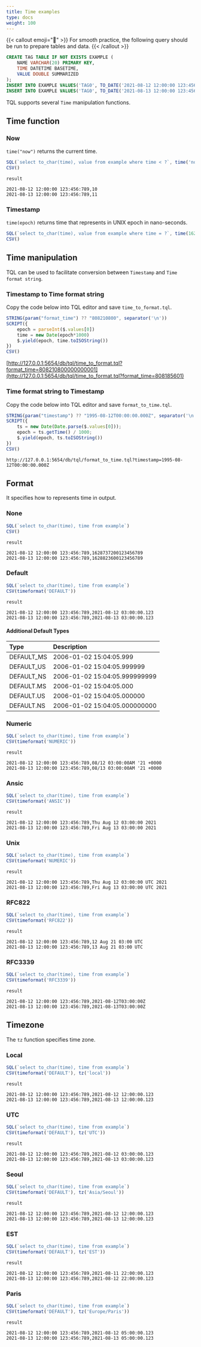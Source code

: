 ```yaml
---
title: Time examples
type: docs
weight: 100
---
```


{{< callout emoji="📌" >}}
For smooth practice, the following query should be run to prepare tables and data.
{{< /callout >}}

```sql
CREATE TAG TABLE IF NOT EXISTS EXAMPLE (
    NAME VARCHAR(20) PRIMARY KEY,
    TIME DATETIME BASETIME,
    VALUE DOUBLE SUMMARIZED
);
INSERT INTO EXAMPLE VALUES('TAG0', TO_DATE('2021-08-12 12:00:00 123:456:789'), 10);
INSERT INTO EXAMPLE VALUES('TAG0', TO_DATE('2021-08-13 12:00:00 123:456:789'), 11);
```


TQL supports several `Time` manipulation functions.

## Time function

### Now

`time("now")` returns the current time.

```js
SQL(`select to_char(time), value from example where time < ?`, time('now'))
CSV()
```

`result`

```
2021-08-12 12:00:00 123:456:789,10
2021-08-13 12:00:00 123:456:789,11
```

### Timestamp

`time(epoch)`  returns time that represents in UNIX epoch in nano-seconds.

```js
SQL(`select to_char(time), value from example where time = ?`, time(1628737200123456789))
CSV()
```


## Time manipulation

TQL can be used to facilitate conversion between `Timestamp` and `Time format string`.

### Timestamp to Time format string

Copy the code below into TQL editor and save `time_to_format.tql`.

```js
STRING(param("format_time") ?? "808210800", separator('\n'))
SCRIPT({
    epoch = parseInt($.values[0])
    time = new Date(epoch*1000)
    $.yield(epoch, time.toISOString())
})
CSV()
```

[http://127.0.0.1:5654/db/tql/time_to_format.tql?format_time=808210800000000001](http://127.0.0.1:5654/db/tql/time_to_format.tql?format_time=808185601)

### Time format string to Timestamp

Copy the code below into TQL editor and save `format_to_time.tql`.

```js
STRING(param("timestamp") ?? "1995-08-12T00:00:00.000Z", separator('\n'))
SCRIPT({
    ts = new Date(Date.parse($.values[0]));
    epoch = ts.getTime() / 1000;
    $.yield(epoch, ts.toISOString())
})
CSV()
```

`http://127.0.0.1:5654/db/tql/format_to_time.tql?timestamp=1995-08-12T00:00:00.000Z`


## Format

It specifies how to represents time in output.

### None

```js
SQL(`select to_char(time), time from example`)
CSV()
```

`result`

```
2021-08-12 12:00:00 123:456:789,1628737200123456789
2021-08-13 12:00:00 123:456:789,1628823600123456789
```

### Default

```js
SQL(`select to_char(time), time from example`)
CSV(timeformat('DEFAULT'))
```

`result`

```
2021-08-12 12:00:00 123:456:789,2021-08-12 03:00:00.123
2021-08-13 12:00:00 123:456:789,2021-08-13 03:00:00.123
```
#### Additional Default Types
| Type     |  Description  |
|:-----------------|:-------------|
|DEFAULT_MS | 2006-01-02 15:04:05.999|
|DEFAULT_US | 2006-01-02 15:04:05.999999|
|DEFAULT_NS | 2006-01-02 15:04:05.999999999|
|DEFAULT.MS | 2006-01-02 15:04:05.000|
|DEFAULT.US | 2006-01-02 15:04:05.000000|
|DEFAULT.NS | 2006-01-02 15:04:05.000000000|

### Numeric

```js
SQL(`select to_char(time), time from example`)
CSV(timeformat('NUMERIC'))
```

`result`

```
2021-08-12 12:00:00 123:456:789,08/12 03:00:00AM '21 +0000
2021-08-13 12:00:00 123:456:789,08/13 03:00:00AM '21 +0000
```

### Ansic

```js
SQL(`select to_char(time), time from example`)
CSV(timeformat('ANSIC'))
```

`result`

```
2021-08-12 12:00:00 123:456:789,Thu Aug 12 03:00:00 2021
2021-08-13 12:00:00 123:456:789,Fri Aug 13 03:00:00 2021
```

### Unix

```js
SQL(`select to_char(time), time from example`)
CSV(timeformat('NUMERIC'))
```

`result`

```
2021-08-12 12:00:00 123:456:789,Thu Aug 12 03:00:00 UTC 2021
2021-08-13 12:00:00 123:456:789,Fri Aug 13 03:00:00 UTC 2021
```

### RFC822

```js
SQL(`select to_char(time), time from example`)
CSV(timeformat('RFC822'))
```

`result`

```
2021-08-12 12:00:00 123:456:789,12 Aug 21 03:00 UTC
2021-08-13 12:00:00 123:456:789,13 Aug 21 03:00 UTC
```

### RFC3339

```js
SQL(`select to_char(time), time from example`)
CSV(timeformat('RFC3339'))
```

`result`

```
2021-08-12 12:00:00 123:456:789,2021-08-12T03:00:00Z
2021-08-13 12:00:00 123:456:789,2021-08-13T03:00:00Z
```

## Timezone

The `tz` function specifies time zone.

### Local

```js
SQL(`select to_char(time), time from example`)
CSV(timeformat('DEFAULT'), tz('local'))
```

`result`

```
2021-08-12 12:00:00 123:456:789,2021-08-12 12:00:00.123
2021-08-13 12:00:00 123:456:789,2021-08-13 12:00:00.123
```

### UTC

```js
SQL(`select to_char(time), time from example`)
CSV(timeformat('DEFAULT'), tz('UTC'))
```

`result`

```
2021-08-12 12:00:00 123:456:789,2021-08-12 03:00:00.123
2021-08-13 12:00:00 123:456:789,2021-08-13 03:00:00.123
```

### Seoul

```js
SQL(`select to_char(time), time from example`)
CSV(timeformat('DEFAULT'), tz('Asia/Seoul'))
```

`result`

```
2021-08-12 12:00:00 123:456:789,2021-08-12 12:00:00.123
2021-08-13 12:00:00 123:456:789,2021-08-13 12:00:00.123
```

### EST

```js
SQL(`select to_char(time), time from example`)
CSV(timeformat('DEFAULT'), tz('EST'))
```

`result`

```
2021-08-12 12:00:00 123:456:789,2021-08-11 22:00:00.123
2021-08-13 12:00:00 123:456:789,2021-08-12 22:00:00.123
```

### Paris

```js
SQL(`select to_char(time), time from example`)
CSV(timeformat('DEFAULT'), tz('Europe/Paris'))
```

`result`

```
2021-08-12 12:00:00 123:456:789,2021-08-12 05:00:00.123
2021-08-13 12:00:00 123:456:789,2021-08-13 05:00:00.123
```
